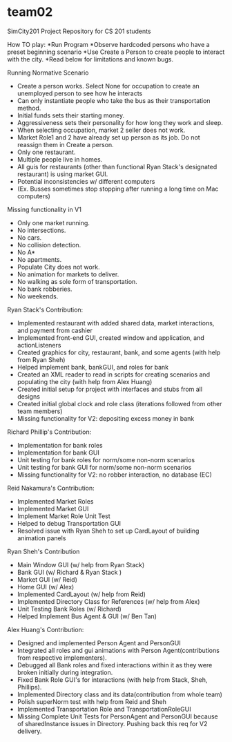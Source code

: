 team02
======

SimCity201 Project Repository for CS 201 students

How TO play:
 *Run Program
 *Observe hardcoded persons who have a preset beginning scenario
 *Use Create a Person to create people to interact with the city.
 *Read below for limitations and known bugs.

Running Normative Scenario
 * Create a person works. Select None for occupation to create an unemployed person to see how he interacts
 * Can only instantiate people who take the bus as their transportation method. 
 * Initial funds sets their starting money. 
 * Aggressiveness sets their personality for how long they work and sleep.
 * When selecting occupation, market 2 seller does not work. 
 * Market Role1 and 2 have already set up person as its job. Do not reassign them in Create a person.
 * Only one restaurant.
 * Multiple people live in homes.
 * All guis for restaurants (other than functional Ryan Stack's designated restaurant) is using market GUI.
 * Potential inconsistencies w/ different computers 
 * (Ex. Busses sometimes stop stopping after running a long time on Mac computers)

Missing functionality in V1
 * Only one market running.
 * No intersections.
 * No cars.
 * No collision detection.
 * No A*
 * No apartments.
 * Populate City does not work.
 * No animation for markets to deliver.
 * No walking as sole form of transportation.
 * No bank robberies.
 * No weekends.

Ryan Stack's Contribution:
 * Implemented restaurant with added shared data, market interactions, and payment from cashier
 * Implemented front-end GUI, created window and application, and actionListeners
 * Created graphics for city, restaurant, bank, and some agents (with help from Ryan Sheh)
 * Helped implement bank, bankGUI, and roles for bank
 * Created an XML reader to read in scripts for creating scenarios and populating the city (with help from Alex Huang)
 * Created initial setup for project with interfaces and stubs from all designs
 * Created initial global clock and role class (iterations followed from other team members)
 * Missing functionality for V2: depositing excess money in bank

Richard Phillip's Contribution:
 * Implementation for bank roles
 * Implementation for bank GUI
 * Unit testing for bank roles for norm/some non-norm scenarios
 * Unit testing for bank GUI for norm/some non-norm scenarios
 * Missing functionality for V2: no robber interaction, no database (EC)

Reid Nakamura's Contribution:
 * Implemented Market Roles
 * Implemented Market GUI
 * Implement Market Role Unit Test
 * Helped to debug Transportation GUI
 * Resolved issue with Ryan Sheh to set up CardLayout of building animation panels

Ryan Sheh's Contribution
 * Main Window GUI (w/ help from Ryan Stack)
 * Bank GUI (w/ Richard & Ryan Stack )
 * Market GUI (w/ Reid)
 * Home GUI (w/ Alex)
 * Implemented CardLayout (w/ help from Reid)
 * Implemented Directory Class for References (w/ help from Alex)
 * Unit Testing Bank Roles (w/ Richard)
 * Helped Implement Bus Agent & GUI (w/ Ben Tan)

Alex Huang's Contribution:
 * Designed and implemented Person Agent and PersonGUI
 * Integrated all roles and gui animations with Person Agent(contributions from respective implementers).
 * Debugged all Bank roles and fixed interactions within it as they were broken initially during integration.
 * Fixed Bank Role GUI's for interactions (with help from Stack, Sheh, Phillips).
 * Implemented Directory class and its data(contribution from whole team)
 * Polish superNorm test with help from Reid and Sheh
 * Implemented Transportation Role and TransportationRoleGUI
 * Missing Complete Unit Tests for PersonAgent and PersonGUI because of sharedInstance issues in Directory. Pushing back this req for V2 delivery. 

